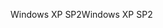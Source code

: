 <span data-ttu-id="cea1d-101">Windows XP SP2</span><span class="sxs-lookup"><span data-stu-id="cea1d-101">Windows XP SP2</span></span>